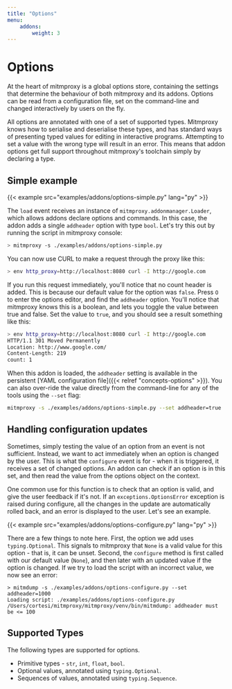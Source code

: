 ```yaml
---
title: "Options"
menu:
    addons:
        weight: 3
---
```


# Options

At the heart of mitmproxy is a global options store, containing the settings
that determine the behaviour of both mitmproxy and its addons. Options can be
read from a configuration file, set on the command-line and changed
interactively by users on the fly.

All options are annotated with one of a set of supported types. Mitmproxy knows
how to serialise and deserialise these types, and has standard ways of
presenting typed values for editing in interactive programs. Attempting to set a
value with the wrong type will result in an error. This means that addon options
get full support throughout mitmproxy's toolchain simply by declaring a type.

## Simple example

{{< example src="examples/addons/options-simple.py" lang="py" >}}

The `load` event receives an instance of `mitmproxy.addonmanager.Loader`, which
allows addons declare options and commands. In this case, the addon adds a
single `addheader` option with type `bool`. Let's try this out by running the
script in mitmproxy console:

```bash
> mitmproxy -s ./examples/addons/options-simple.py
```

You can now use CURL to make a request through the proxy like this:

```bash
> env http_proxy=http://localhost:8080 curl -I http://google.com
```

If you run this request immediately, you'll notice that no count header is
added. This is because our default value for the option was `false`. Press `O`
to enter the options editor, and find the `addheader` option. You'll notice that
mitmproxy knows this is a boolean, and lets you toggle the value between true
and false. Set the value to `true`, and you should see a result something like
this:

```bash
> env http_proxy=http://localhost:8080 curl -I http://google.com
HTTP/1.1 301 Moved Permanently
Location: http://www.google.com/
Content-Length: 219
count: 1
```

When this addon is loaded, the `addheader` setting is available in the
persistent [YAML configuration file]({{< relref "concepts-options" >}}). You can
also over-ride the value directly from the command-line for any of the tools
using the `--set` flag:

```bash
mitmproxy -s ./examples/addons/options-simple.py --set addheader=true
```

## Handling configuration updates

Sometimes, simply testing the value of an option from an event is not
sufficient. Instead, we want to act immediately when an option is changed by the
user. This is what the `configure` event is for - when it is triggered, it
receives a set of changed options. An addon can check if an option is in this
set, and then read the value from the options object on the context.

One common use for this function is to check that an option is valid, and give
the user feedback if it's not. If an `exceptions.OptionsError` exception is
raised during configure, all the changes in the update are automatically rolled
back, and an error is displayed to the user. Let's see an example.

{{< example src="examples/addons/options-configure.py" lang="py" >}}

There are a few things to note here. First, the option we add uses
`typing.Optional`. This signals to mitmproxy that `None` is a valid value for
this option - that is, it can be unset. Second, the `configure` method is first
called with our default value (`None`), and then later with an updated value if
the option is changed. If we try to load the script with an incorrect value, we
now see an error:

```
> mitmdump -s ./examples/addons/options-configure.py --set addheader=1000
Loading script: ./examples/addons/options-configure.py
/Users/cortesi/mitmproxy/mitmproxy/venv/bin/mitmdump: addheader must be <= 100
```

## Supported Types

The following types are supported for options.

- Primitive types - `str`, `int`, `float`, `bool`.
- Optional values, annotated using `typing.Optional`.
- Sequences of values, annotated using `typing.Sequence`.
